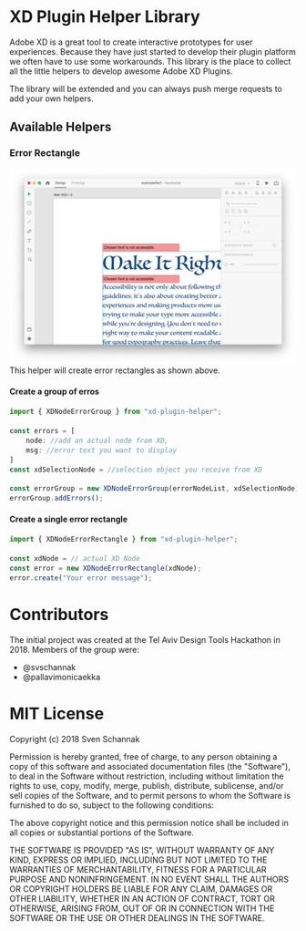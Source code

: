 # XD Plugin Helper Library

Adobe XD is a great tool to create interactive prototypes for user experiences. Because they have just started to develop their plugin platform we often have to use some workarounds. This library is the place to collect all the little helpers to develop awesome Adobe XD Plugins.

The library will be extended and you can always push merge requests to add your own helpers.

## Available Helpers

### Error Rectangle

![Adobe XD Error Rectangle Example](assets/error-rectangle.png "Adobe XD Error Rectangle Example")
This helper will create error rectangles as shown above.

#### Create a group of erros
```javascript
import { XDNodeErrorGroup } from "xd-plugin-helper";

const errors = [
    node: //add an actual node from XD,
    msg: //error text you want to display
]
const xdSelectionNode = //selection object you receive from XD

const errorGroup = new XDNodeErrorGroup(errorNodeList, xdSelectionNode);
errorGroup.addErrors();
```

#### Create a single error rectangle
```javascript
import { XDNodeErrorRectangle } from "xd-plugin-helper";

const xdNode = // actual XD Node
const error = new XDNodeErrorRectangle(xdNode);
error.create("Your error message");
```

# Contributors
The initial project was created at the Tel Aviv Design Tools Hackathon in 2018.
Members of the group were:

* @svschannak
* @pallavimonicaekka

# MIT License

Copyright (c) 2018 Sven Schannak

Permission is hereby granted, free of charge, to any person obtaining a copy
of this software and associated documentation files (the "Software"), to deal
in the Software without restriction, including without limitation the rights
to use, copy, modify, merge, publish, distribute, sublicense, and/or sell
copies of the Software, and to permit persons to whom the Software is
furnished to do so, subject to the following conditions:

The above copyright notice and this permission notice shall be included in all
copies or substantial portions of the Software.

THE SOFTWARE IS PROVIDED "AS IS", WITHOUT WARRANTY OF ANY KIND, EXPRESS OR
IMPLIED, INCLUDING BUT NOT LIMITED TO THE WARRANTIES OF MERCHANTABILITY,
FITNESS FOR A PARTICULAR PURPOSE AND NONINFRINGEMENT. IN NO EVENT SHALL THE
AUTHORS OR COPYRIGHT HOLDERS BE LIABLE FOR ANY CLAIM, DAMAGES OR OTHER
LIABILITY, WHETHER IN AN ACTION OF CONTRACT, TORT OR OTHERWISE, ARISING FROM,
OUT OF OR IN CONNECTION WITH THE SOFTWARE OR THE USE OR OTHER DEALINGS IN THE
SOFTWARE.